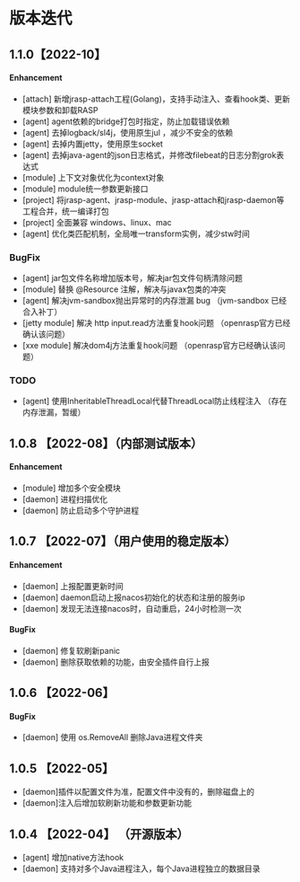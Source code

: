 # 版本迭代

## 1.1.0【2022-10】
#### Enhancement
+ [attach] 新增jrasp-attach工程(Golang)，支持手动注入、查看hook类、更新模块参数和卸载RASP
+ [agent] agent依赖的bridge打包时指定，防止加载错误依赖
+ [agent] 去掉logback/sl4j，使用原生jul ，减少不安全的依赖
+ [agent] 去掉内置jetty，使用原生socket
+ [agent] 去掉java-agent的json日志格式，并修改filebeat的日志分割grok表达式
+ [module] 上下文对象优化为context对象
+ [module] module统一参数更新接口
+ [project] 将jrasp-agent、jrasp-module、jrasp-attach和jrasp-daemon等工程合并，统一编译打包
+ [project] 全面兼容 windows、linux、mac
+ [agent] 优化类匹配机制，全局唯一transform实例，减少stw时间
### BugFix
+ [agent] jar包文件名称增加版本号，解决jar包文件句柄清除问题
+ [module] 替换 @Resource 注解，解决与javax包类的冲突
+ [agent] 解决jvm-sandbox抛出异常时的内存泄漏 bug （jvm-sandbox 已经合入补丁）
+ [jetty module] 解决 http input.read方法重复hook问题 （openrasp官方已经确认该问题）
+ [xxe module] 解决dom4j方法重复hook问题 （openrasp官方已经确认该问题）

### TODO

+ [agent] 使用InheritableThreadLocal代替ThreadLocal防止线程注入 （存在内存泄漏，暂缓）


## 1.0.8 【2022-08】（内部测试版本）
#### Enhancement
+ [module] 增加多个安全模块
+ [daemon] 进程扫描优化
+ [daemon] 防止启动多个守护进程

## 1.0.7 【2022-07】（用户使用的稳定版本）
#### Enhancement
+ [daemon] 上报配置更新时间
+ [daemon] daemon启动上报nacos初始化的状态和注册的服务ip
+ [daemon] 发现无法连接nacos时，自动重启，24小时检测一次

#### BugFix
+ [daemon] 修复软刷新panic
+ [daemon] 删除获取依赖的功能，由安全插件自行上报

## 1.0.6 【2022-06】
#### BugFix
+ [daemon] 使用 os.RemoveAll 删除Java进程文件夹

## 1.0.5 【2022-05】
+ [daemon]插件以配置文件为准，配置文件中没有的，删除磁盘上的
+ [daemon]注入后增加软刷新功能和参数更新功能

## 1.0.4 【2022-04】 （开源版本）
+ [agent] 增加native方法hook
+ [daemon] 支持对多个Java进程注入，每个Java进程独立的数据目录
